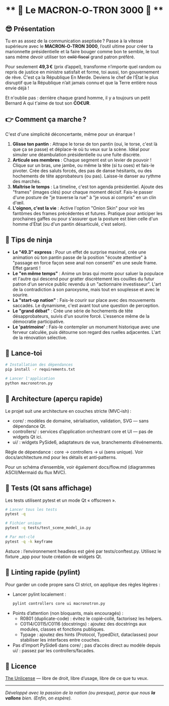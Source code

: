 <h1 align="center">
   ** 🤑 Le MACRON‑O‑TRON 3000 🤑 **
</h1>


## 😎 Présentation

Tu en as assez de la communication aseptisée ? Passe à la vitesse supérieure avec le **MACRON‑O‑TRON 3000**, l’outil ultime pour créer ta marionnette présidentielle et la faire bouger comme bon te semble, le tout sans même devoir utiliser ton ~~exilé fiscal~~ grand patron préféré.

Pour seulement **49,3 €** (prix d’appel), transforme n’importe quel random ou repris de justice en ministre satisfait et forme, toi aussi, ton gouvernement de rêve. C'est ça la République En Merde. Deviens le chef de l’État le plus disruptif que la République n’ait jamais connu et que la Terre entière nous envie déjà !

Et n'oublie pas : derrière chaque grand homme, il y a toujours un petit Bernard A qui t'aime de tout son **CO€UR**.

## 👉 Comment ça marche ?

C'est d'une simplicité déconcertante, même pour un énarque !

1.  **Glisse ton pantin** : Attrape le torse de ton pantin (oui, le torse, c'est là que ça se passe) et déplace-le où tu veux sur la scène. Idéal pour simuler une déambulation présidentielle ou une fuite discrète.
2.  **Articule ses membres** : Chaque segment est un levier de pouvoir ! Clique sur un bras, une jambe, ou même la tête (si tu oses) et fais-le pivoter. Crée des saluts forcés, des pas de danse hésitants, ou des hochements de tête approbateurs (ou pas). Laisse-le danser au rythme des marchés.
3.  **Maîtrise le temps** : La timeline, c'est ton agenda présidentiel. Ajoute des "frames" (images clés) pour chaque moment décisif. Fais-le passer d'une posture de "je traverse la rue" à "je vous ai compris" en un clin d'œil.
4.  **L'oignon, c'est la vie** : Active l'option "Onion Skin" pour voir les fantômes des frames précédentes et futures. Pratique pour anticiper les prochaines gaffes ou pour s'assurer que la posture est bien celle d'un homme d'État (ou d'un pantin désarticulé, c'est selon).

## 🚀 Tips de ninja

*   **Le "49.3" express** : Pour un effet de surprise maximal, crée une animation où ton pantin passe de la position "écoute attentive" à "passage en force façon sexe anal non consenti" en une seule frame. Effet garanti !
*   **Le "en même temps"** : Anime un bras qui monte pour saluer la populace et l'autre qui descend pour gratter discrètement les couilles du futur patron d'un service public revendu à un "actionnaire investisseur". L'art de la contradiction à son paroxysme, mais tout en souplesse et avec le sourire.
*   **La "start-up nation"** : Fais-le courir sur place avec des mouvements saccadés. Le dynamisme, c'est avant tout une question de perception.
*   **Le "grand débat"** : Crée une série de hochements de tête désapprobateurs, suivis d'un sourire forcé. L'essence même de la démocratie participative.
*   **Le 'patrimoine'** : Fais-le contempler un monument historique avec une ferveur calculée, puis détourne son regard des ruelles adjacentes. L'art de la rénovation sélective.

## 🎉 Lance‑toi

```bash
# Installation des dépendances
pip install -r requirements.txt

# Lancer l'application
python macronotron.py
```

## 🧠 Architecture (aperçu rapide)

Le projet suit une architecture en couches stricte (MVC‑ish) :
- core/ : modèles de domaine, sérialisation, validation, SVG — sans dépendance Qt.
- controllers/ : services d’application orchestrant core et UI — pas de widgets Qt ici.
- ui/ : widgets PySide6, adaptateurs de vue, branchements d’événements.

Règle de dépendance : core -> controllers -> ui (sens unique). Voir docs/architecture.md pour les détails et anti‑patterns.

Pour un schéma d’ensemble, voir également docs/flow.md (diagrammes ASCII/Mermaid du flux MVC).

## 🧪 Tests (Qt sans affichage)

Les tests utilisent pytest et un mode Qt « offscreen ».

```bash
# Lancer tous les tests
pytest -q

# Fichier unique
pytest -q tests/test_scene_model_io.py

# Par mot‑clé
pytest -q -k keyframe
```

Astuce : l’environnement headless est géré par tests/conftest.py. Utilisez le fixture _app pour toute création de widgets Qt.

## 🧹 Linting rapide (pylint)

Pour garder un code propre sans CI strict, on applique des règles légères :

- Lancer pylint localement :
  ```bash
  pylint controllers core ui macronotron.py
  ```
- Points d’attention (non bloquants, mais encouragés) :
  - R0801 (duplicate-code) : évitez le copié‑collé, factorisez les helpers.
  - C0114/C0115/C0116 (docstrings) : ajoutez des docstrings aux modules, classes et fonctions publiques.
  - Typage : ajoutez des hints (Protocol, TypedDict, dataclasses) pour stabiliser les interfaces entre couches.
- Pas d’import PySide6 dans core/ ; pas d’accès direct au modèle depuis ui/ : passez par les controllers/facades.

## 📄 Licence

[The Unlicense](https://unlicense.org/) — libre de droit, libre d’usage, libre de ce que tu veux.

---

*Développé avec la passion de la nation (ou presque), parce que nous ****la vallons**** bien. (Enfin, on espère).*
